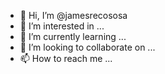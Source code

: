 - 👋 Hi, I’m @jamesrecososa
- 👀 I’m interested in ...
- 🌱 I’m currently learning ...
- 💞️ I’m looking to collaborate on ...
- 📫 How to reach me ...

<!---
jamesrecososa/jamesrecososa is a ✨ special ✨ repository because its `README.md` (this file) appears on your GitHub profile.
You can click the Preview link to take a look at your changes.
--->
